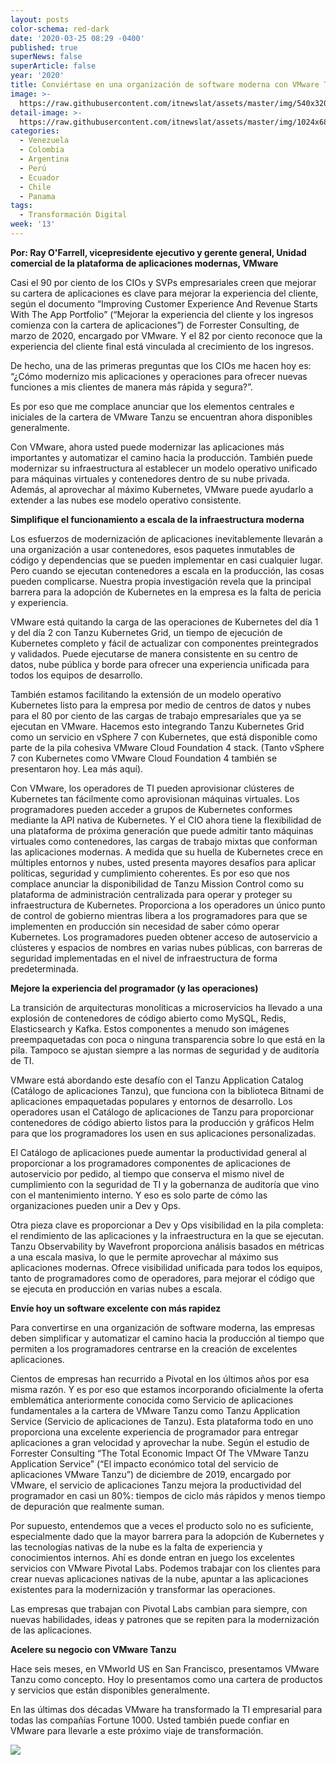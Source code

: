 ```yaml
---
layout: posts
color-schema: red-dark
date: '2020-03-25 08:29 -0400'
published: true
superNews: false
superArticle: false
year: '2020'
title: Conviértase en una organización de software moderna con VMware Tanzu
image: >-
  https://raw.githubusercontent.com/itnewslat/assets/master/img/540x320/VMWare-Tanzu-p.jpg
detail-image: >-
  https://raw.githubusercontent.com/itnewslat/assets/master/img/1024x680/VMWare-Tanzu-g.jpg
categories:
  - Venezuela
  - Colombia
  - Argentina
  - Perú
  - Ecuador
  - Chile
  - Panama
tags:
  - Transformación Digital
week: '13'
---
```

**Por: Ray O'Farrell, vicepresidente ejecutivo y gerente general, Unidad comercial de la plataforma de aplicaciones modernas, VMware**

Casi el 90 por ciento de los CIOs y SVPs empresariales creen que mejorar su cartera de aplicaciones es clave para mejorar la experiencia del cliente, según el documento “Improving Customer Experience And Revenue Starts With The App Portfolio” (“Mejorar la experiencia del cliente y los ingresos comienza con la cartera de aplicaciones”) de Forrester Consulting, de marzo de 2020, encargado por VMware. Y el 82 por ciento reconoce que la experiencia del cliente final está vinculada al crecimiento de los ingresos.

De hecho, una de las primeras preguntas que los CIOs me hacen hoy es: “¿Cómo modernizo mis aplicaciones y operaciones para ofrecer nuevas funciones a mis clientes de manera más rápida y segura?”.

Es por eso que me complace anunciar que los elementos centrales e iniciales de la cartera de VMware Tanzu se encuentran ahora disponibles generalmente.

Con VMware, ahora usted puede modernizar las aplicaciones más importantes y automatizar el camino hacia la producción. También puede modernizar su infraestructura al establecer un modelo operativo unificado para máquinas virtuales y contenedores dentro de su nube privada. Además, al aprovechar al máximo Kubernetes, VMware puede ayudarlo a extender a las nubes ese modelo operativo consistente.

**Simplifique el funcionamiento a escala de la infraestructura moderna**

Los esfuerzos de modernización de aplicaciones inevitablemente llevarán a una organización a usar contenedores, esos paquetes inmutables de código y dependencias que se pueden implementar en casi cualquier lugar. Pero cuando se ejecutan contenedores a escala en la producción, las cosas pueden complicarse. Nuestra propia investigación revela que la principal barrera para la adopción de Kubernetes en la empresa es la falta de pericia y experiencia.

VMware está quitando la carga de las operaciones de Kubernetes del día 1 y del día 2 con Tanzu Kubernetes Grid, un tiempo de ejecución de Kubernetes completo y fácil de actualizar con componentes preintegrados y validados. Puede ejecutarse de manera consistente en su centro de datos, nube pública y borde para ofrecer una experiencia unificada para todos los equipos de desarrollo.

También estamos facilitando la extensión de un modelo operativo Kubernetes listo para la empresa por medio de centros de datos y nubes para el 80 por ciento de las cargas de trabajo empresariales que ya se ejecutan en VMware. Hacemos esto integrando Tanzu Kubernetes Grid como un servicio en vSphere 7 con Kubernetes, que está disponible como parte de la pila cohesiva VMware Cloud Foundation 4 stack. (Tanto vSphere 7 con Kubernetes como VMware Cloud Foundation 4 también se presentaron hoy. Lea más aquí).

Con VMware, los operadores de TI pueden aprovisionar clústeres de Kubernetes tan fácilmente como aprovisionan máquinas virtuales. Los programadores pueden acceder a grupos de Kubernetes conformes mediante la API nativa de Kubernetes. Y el CIO ahora tiene la flexibilidad de una plataforma de próxima generación que puede admitir tanto máquinas virtuales como contenedores, las cargas de trabajo mixtas que conforman las aplicaciones modernas.
A medida que su huella de Kubernetes crece en múltiples entornos y nubes, usted presenta mayores desafíos para aplicar políticas, seguridad y cumplimiento coherentes. Es por eso que nos complace anunciar la disponibilidad de Tanzu Mission Control  como su plataforma de administración centralizada para operar y proteger su infraestructura de Kubernetes. Proporciona a los operadores un único punto de control de gobierno mientras libera a los programadores para que se implementen en producción sin necesidad de saber cómo operar Kubernetes. Los programadores pueden obtener acceso de autoservicio a clústeres y espacios de nombres en varias nubes públicas, con barreras de seguridad implementadas en el nivel de infraestructura de forma predeterminada.

**Mejore la experiencia del programador (y las operaciones)**

La transición de arquitecturas monolíticas a microservicios ha llevado a una explosión de contenedores de código abierto como MySQL, Redis, Elasticsearch y Kafka. Estos componentes a menudo son imágenes preempaquetadas con poca o ninguna transparencia sobre lo que está en la pila. Tampoco se ajustan siempre a las normas de seguridad y de auditoría de TI.

VMware está abordando este desafío con el Tanzu Application Catalog (Catálogo de aplicaciones Tanzu), que funciona con la biblioteca Bitnami de aplicaciones empaquetadas populares y entornos de desarrollo. Los operadores usan el Catálogo de aplicaciones de Tanzu para proporcionar contenedores de código abierto listos para la producción y gráficos Helm para que los programadores los usen en sus aplicaciones personalizadas.

El Catálogo de aplicaciones puede aumentar la productividad general al proporcionar a los programadores componentes de aplicaciones de autoservicio por pedido, al tiempo que conserva el mismo nivel de cumplimiento con la seguridad de TI y la gobernanza de auditoría que vino con el mantenimiento interno. Y eso es solo parte de cómo las organizaciones pueden unir a Dev y Ops.

Otra pieza clave es proporcionar a Dev y Ops visibilidad en la pila completa: el rendimiento de las aplicaciones y la infraestructura en la que se ejecutan. Tanzu Observability by Wavefront  proporciona análisis basados en métricas a una escala masiva, lo que le permite aprovechar al máximo sus aplicaciones modernas. Ofrece visibilidad unificada para todos los equipos, tanto de programadores como de operadores, para mejorar el código que se ejecuta en producción en varias nubes a escala.

**Envíe hoy un software excelente con más rapidez**

Para convertirse en una organización de software moderna, las empresas deben simplificar y automatizar el camino hacia la producción al tiempo que permiten a los programadores centrarse en la creación de excelentes aplicaciones.

Cientos de empresas han recurrido a Pivotal en los últimos años por esa misma razón. Y es por eso que estamos incorporando oficialmente la oferta emblemática anteriormente conocida como Servicio de aplicaciones fundamentales a la cartera de VMware Tanzu como Tanzu Application Service (Servicio de aplicaciones de Tanzu). Esta plataforma todo en uno proporciona una excelente experiencia de programador para entregar aplicaciones a gran velocidad y aprovechar la nube. Según el estudio de Forrester Consulting “The Total Economic Impact Of The VMware Tanzu Application Service” (“El impacto económico total del servicio de aplicaciones VMware Tanzu”) de diciembre de 2019, encargado por VMware, el servicio de aplicaciones Tanzu mejora la productividad del programador en casi un 80%: tiempos de ciclo más rápidos y menos tiempo de depuración que realmente suman.

Por supuesto, entendemos que a veces el producto solo no es suficiente, especialmente dado que la mayor barrera para la adopción de Kubernetes y las tecnologías nativas de la nube es la falta de experiencia y conocimientos internos. Ahí es donde entran en juego los excelentes servicios con VMware Pivotal Labs. Podemos trabajar con los clientes para crear nuevas aplicaciones nativas de la nube, apuntar a las aplicaciones existentes para la modernización y transformar las operaciones.

Las empresas que trabajan con Pivotal Labs cambian para siempre, con nuevas habilidades, ideas y patrones que se repiten para la modernización de las aplicaciones.

**Acelere su negocio con VMware Tanzu**

Hace seis meses, en VMworld US en San Francisco, presentamos VMware Tanzu  como concepto. Hoy lo presentamos como una cartera de productos y servicios que están disponibles generalmente.

En las últimas dos décadas VMware ha transformado la TI empresarial para todas las compañías Fortune 1000. Usted también puede confiar en VMware para llevarle a este próximo viaje de transformación.
 

<img src="https://tracker.metricool.com/c3po.jpg?hash=56f88a41e39ab42c063cc51676587a04"/>